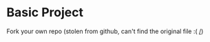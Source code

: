 # Basic Project

Fork your own repo (stolen from github, can't find the original file :( [/](/fork-your-own-repo.md))